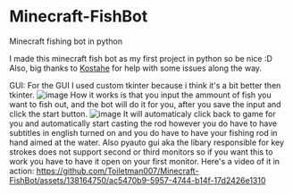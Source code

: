 # Minecraft-FishBot
Minecraft fishing bot in python

I made this minecraft fish bot as my first project in python so be nice :D
Also, big thanks to [Kostahe](https://github.com/Kostahe) for help with some issues along the way.

GUI:
For the GUI I used custom tkinter because i think it's a bit better then tkinter.
![image](https://github.com/Toiletman007/Minecraft-FishBot/assets/138164750/9f0ec985-8319-424c-8c4f-f50688a5e5cb)
How it works is that you input the ammount of fish you want to fish out, and the bot will do it for you, after you save the input and click the start button.
![image](https://github.com/Toiletman007/Minecraft-FishBot/assets/138164750/998064b3-950b-4c7b-aa47-74d7513687ad)
It will automaticaly click back to game for you and automatically start casting the rod however you do have to have subtitles in english turned on and you do have to have your fishing rod in hand aimed at the water. Also pyauto gui aka the libary responsible for key strokes does not support second or third monitors so if you want this to work you have to have it open on your first monitor.
Here's a video of it in action: https://github.com/Toiletman007/Minecraft-FishBot/assets/138164750/ac5470b9-5957-4744-b14f-17d2426e1310

